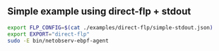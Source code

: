 ## Simple example using direct-flp + stdout

```bash
export FLP_CONFIG=$(cat ./examples/direct-flp/simple-stdout.json)
export EXPORT="direct-flp"
sudo -E bin/netobserv-ebpf-agent
```

